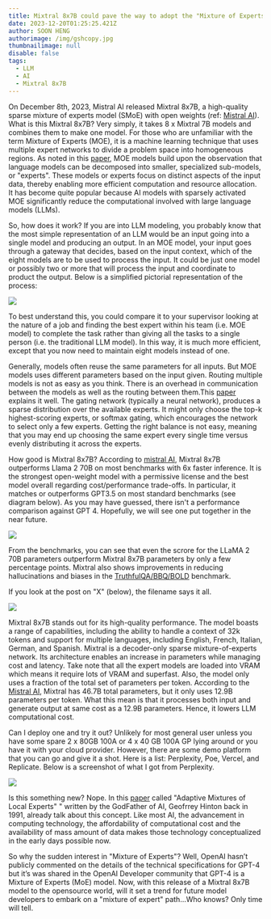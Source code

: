 ```yaml
---
title: Mixtral 8x7B could pave the way to adopt the "Mixture of Experts" model
date: 2023-12-20T01:25:25.421Z
author: SOON HENG
authorimage: /img/gshcopy.jpg
thumbnailimage: null
disable: false
tags:
  - LLM
  - AI
  - Mixtral 8x7B
---
```

<!--StartFragment-->

On December 8th, 2023, Mistral AI released Mixtral 8x7B, a high-quality sparse mixture of experts model (SMoE) with open weights (ref: [Mistral AI](https://mistral.ai/news/mixtral-of-experts/)). What is this Mixtral 8x7B? Very simply, it takes 8 x Mixtral 7B models and combines them to make one model. For those who are unfamiliar with the term Mixture of Experts (MOE), it is a machine learning technique that uses multiple expert networks to divide a problem space into homogeneous regions. As noted in this [paper](https://arxiv.org/pdf/2305.14705.pdf), MOE models build upon the observation that language models can be decomposed into smaller, specialized sub-models, or "experts". These models or experts focus on distinct aspects of the input data, thereby enabling more efficient computation and resource allocation. It has become quite popular because AI models with sparsely activated MOE significantly reduce the computational involved with large language models (LLMs).

So, how does it work? If you are into LLM modeling, you probably know that the most simple representation of an LLM would be an input going into a single model and producing an output. In an MOE model, your input goes through a gateway that decides, based on the input context, which of the eight models are to be used to process the input. It could be just one model or possibly two or more that will process the input and coordinate to product the output. Below is a simplified pictorial representation of the process:

[![](https://soonhengblog.files.wordpress.com/2023/12/image-6.png?w=900)](https://soonhengblog.files.wordpress.com/2023/12/image-6.png)

To best understand this, you could compare it to your supervisor looking at the nature of a job and finding the best expert within his team (i.e. MOE model) to complete the task rather than giving all the tasks to a single person (i.e. the traditional LLM model). In this way, it is much more efficient, except that you now need to maintain eight models instead of one.

Generally, models often reuse the same parameters for all inputs. But MOE models uses different parameters based on the input given. Routing multiple models is not as easy as you think. There is an overhead in communication between the models as well as the routing between them.[](https://arxiv.org/abs/2101.03961)This [paper](https://arxiv.org/abs/2101.03961) explains it well. The gating network (typically a neural network), produces a sparse distribution over the available experts. It might only choose the top-k highest-scoring experts, or softmax gating, which encourages the network to select only a few experts. Getting the right balance is not easy, meaning that you may end up choosing the same expert every single time versus evenly distributing it across the experts.

How good is Mixtral 8x7B? According to [mistral AI](https://mistral.ai/news/mixtral-of-experts/), Mixtral 8x7B outperforms Llama 2 70B on most benchmarks with 6x faster inference. It is the strongest open-weight model with a permissive license and the best model overall regarding cost/performance trade-offs. In particular, it matches or outperforms GPT3.5 on most standard benchmarks (see diagram below). As you may have guessed, there isn't a performance comparison against GPT 4. Hopefully, we will see one put together in the near future.

[![](https://soonhengblog.files.wordpress.com/2023/12/image-7.png?w=890)](https://soonhengblog.files.wordpress.com/2023/12/image-7.png)

From the benchmarks, you can see that even the scrore for the LLaMA 2 70B parameters outperform Mixtral 8x7B parameters by only a few percentage points. Mixtral also shows improvements in reducing hallucinations and biases in the [TruthfulQA/BBQ/BOLD](https://mistral.ai/news/mixtral-of-experts/) benchmark.

If you look at the post on "X" (below), the filename says it all.

[![](https://soonhengblog.files.wordpress.com/2023/12/image-8.png?w=521)](https://soonhengblog.files.wordpress.com/2023/12/image-8.png)

Mixtral 8x7B stands out for its high-quality performance. The model boasts a range of capabilities, including the ability to handle a context of 32k tokens and support for multiple languages, including English, French, Italian, German, and Spanish. Mixtral is a decoder-only sparse mixture-of-experts network. Its architecture enables an increase in parameters while managing cost and latency. Take note that all the expert models are loaded into VRAM which means it require lots of VRAM and superfast. Also, the model only uses a fraction of the total set of parameters per token. According to the [Mistral AI](https://mistral.ai/news/mixtral-of-experts/), Mixtral has 46.7B total parameters, but it only uses 12.9B parameters per token. What this mean is that it processes both input and generate output at same cost as a 12.9B parameters. Hence, it lowers LLM computational cost.

Can I deploy one and try it out? Unlikely for most general user unless you have some spare 2 x 80GB 100A or 4 x 40 GB 100A GP lying around or you have it with your cloud provider. However, there are some demo platform that you can go and give it a shot. Here is a list: Perplexity, Poe, Vercel, and Replicate. Below is a screenshot of what I got from Perplexity.

[![](https://soonhengblog.files.wordpress.com/2023/12/image-5.png?w=1024)](https://soonhengblog.files.wordpress.com/2023/12/image-5.png)

Is this something new? Nope. In this [paper](https://ieeexplore.ieee.org/document/6797059) called "Adaptive Mixtures of Local Experts" " written by the GodFather of AI, Geofrrey Hinton back in 1991, already talk about this concept. Like most AI, the advancement in computing technology, the affordability of computational cost and the availability of mass amount of data makes those technology conceptualized in the early days possible now.

So why the sudden interest in "Mixture of Experts"? Well, OpenAI hasn’t publicly commented on the details of the technical specifications for GPT-4 but it’s was shared in the OpenAI Developer community that GPT-4 is a Mixture of Experts (MoE) model. Now, with this release of a Mixtral 8x7B model to the opensource world, will it set a trend for future model developers to embark on a "mixture of expert" path...Who knows? Only time will tell.